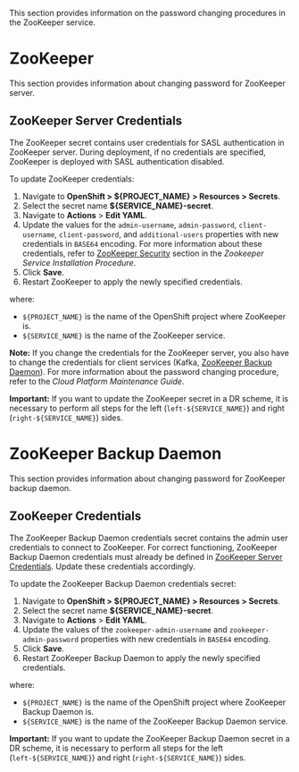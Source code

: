 This section provides information on the password changing procedures in the ZooKeeper service.

# ZooKeeper

This section provides information about changing password for ZooKeeper server.

## ZooKeeper Server Credentials

The ZooKeeper secret contains user credentials for SASL authentication in ZooKeeper server.
During deployment, if no credentials are specified, ZooKeeper is deployed with SASL authentication disabled.

To update ZooKeeper credentials:

1. Navigate to **OpenShift > ${PROJECT_NAME} > Resources > Secrets**.
2. Select the secret name **${SERVICE_NAME}-secret**.
3. Navigate to **Actions** > **Edit YAML**.
4. Update the values for the `admin-username`, `admin-password`, `client-username`, `client-password`, and `additional-users` properties with new credentials in `BASE64` encoding.
   For more information about these credentials, refer to [ZooKeeper Security](/docs/public/security.md) section in the _Zookeeper Service Installation Procedure_.
5. Click **Save**.
6. Restart ZooKeeper to apply the newly specified credentials.

where:

* `${PROJECT_NAME}` is the name of the OpenShift project where ZooKeeper is.
* `${SERVICE_NAME}` is the name of the ZooKeeper service.

**Note:** If you change the credentials for the ZooKeeper server, you also have to change the credentials for client services (Kafka, [ZooKeeper Backup Daemon](#zookeeper-backup-daemon)).
For more information about the password changing procedure, refer to the _Cloud Platform Maintenance Guide_.

**Important:** If you want to update the ZooKeeper secret in a DR scheme, it is necessary to perform all steps for the left (`left-${SERVICE_NAME}`) and right (`right-${SERVICE_NAME}`) sides.

# ZooKeeper Backup Daemon

This section provides information about changing password for ZooKeeper backup daemon.

## ZooKeeper Credentials

The ZooKeeper Backup Daemon credentials secret contains the admin user credentials to connect to ZooKeeper.
For correct functioning, ZooKeeper Backup Daemon credentials must already be defined in [ZooKeeper Server Credentials](#zookeeper-server-credentials). Update these credentials accordingly.

To update the ZooKeeper Backup Daemon credentials secret:

1. Navigate to **OpenShift > ${PROJECT_NAME} > Resources > Secrets**.
1. Select the secret name **${SERVICE_NAME}-secret**.
1. Navigate to **Actions** > **Edit YAML**.
1. Update the values of the `zookeeper-admin-username` and `zookeeper-admin-password` properties with new credentials in `BASE64` encoding.
1. Click **Save**.
1. Restart ZooKeeper Backup Daemon to apply the newly specified credentials.

where:

* `${PROJECT_NAME}` is the name of the OpenShift project where ZooKeeper Backup Daemon is.
* `${SERVICE_NAME}` is the name of the ZooKeeper Backup Daemon service.

**Important:** If you want to update the ZooKeeper Backup Daemon secret in a DR scheme, it is necessary to perform all steps for the left (`left-${SERVICE_NAME}`) and right (`right-${SERVICE_NAME}`) sides.
